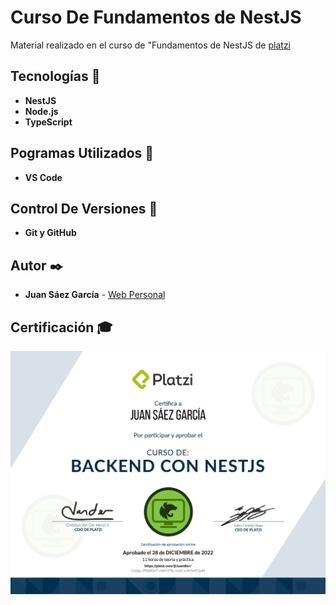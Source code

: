 # Curso De Fundamentos de NestJS

Material realizado en el curso de "Fundamentos de NestJS de [platzi](https://platzi.com/p/JuamBer/curso/2272-nestjs/diploma/detalle/)

## Tecnologías 🚀

* **NestJS** 
* **Node.js** 
* **TypeScript** 

## Pogramas Utilizados 📌

* **VS Code**

## Control De Versiones 📌

* **Git y GitHub**

## Autor ✒️

* **Juan Sáez García** -  [Web Personal](https://juamber.com)

## Certificación 🎓

![Certificación](https://github.com/JuamBer/Platzi-CursoFundamentosNestJS/blob/master/img-licencia/diploma-nestjs.jpg)
